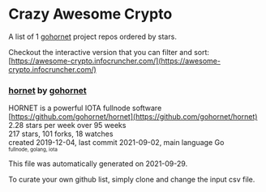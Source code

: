 # Crazy Awesome Crypto
A list of 1 [gohornet](https://github.com/gohornet) project repos ordered by stars.  

Checkout the interactive version that you can filter and sort: 
[https://awesome-crypto.infocruncher.com/](https://awesome-crypto.infocruncher.com/)  


### [hornet](https://github.com/gohornet/hornet) by [gohornet](https://github.com/gohornet)  
HORNET is a powerful IOTA fullnode software  
[https://github.com/gohornet/hornet](https://github.com/gohornet/hornet)  
2.28 stars per week over 95 weeks  
217 stars, 101 forks, 18 watches  
created 2019-12-04, last commit 2021-09-02, main language Go  
<sub><sup>fullnode, golang, iota</sup></sub>


This file was automatically generated on 2021-09-29.  

To curate your own github list, simply clone and change the input csv file.  